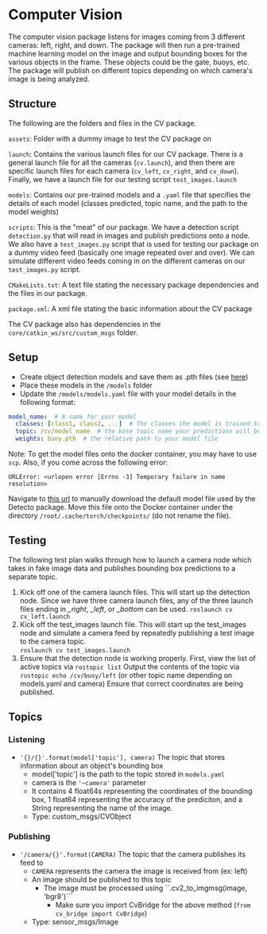 # Computer Vision

The computer vision package listens for images coming from 3 different cameras: left, right, and down. The package will then run a pre-trained machine learning model on the image and output bounding boxes for the various objects in the frame. These objects could be the gate, buoys, etc. The package will publish on different topics depending on which camera's image is being analyzed.

## Structure

The following are the folders and files in the CV package.

`assets`: Folder with a dummy image to test the CV package on

`launch`: Contains the various launch files for our CV package. There is a general launch file for all the cameras (`cv.launch`), and then there are specific launch files for each camera (`cv_left`, `cv_right`, and `cv_down`). Finally, we have a launch file for our testing script `test_images.launch`

`models`: Contains our pre-trained models and a `.yaml` file that specifies the details of each model (classes predicted, topic name, and the path to the model weights)

`scripts`: This is the "meat" of our package. We have a detection script `detection.py` that will read in images and publish predictions onto a node. We also have a `test_images.py` script that is used for testing our package on a dummy video feed (basically one image repeated over and over). We can simulate different video feeds coming in on the different cameras on our `test_images.py` script.

`CMakeLists.txt`: A text file stating the necessary package dependencies and the files in our package.

`package.xml`: A xml file stating the basic information about the CV package

The CV package also has dependencies in the `core/catkin_ws/src/custom_msgs` folder.


## Setup

* Create object detection models and save them as .pth files (see [here](https://github.com/DukeRobotics/robosub-cv/tree/master/training))
* Place these models in the `/models` folder
* Update the `/models/models.yaml` file with your model details in the following format:

```yaml
model_name:  # A name for your model
  classes: [class1, class2, ...]  # The classes the model is trained to predict
  topic: /cv/model_name  # the base topic name your predictions will be published to
  weights: buoy.pth  # the relative path to your model file
```

Note: To get the model files onto the docker container, you may have to use `scp`. Also, if you come across the following error: 

`URLError: <urlopen error [Errno -3] Temporary failure in name resolution>`

Navigate to [this url](https://download.pytorch.org/models/fasterrcnn_resnet50_fpn_coco-258fb6c6.pth) 
to manually download the default model file used by the Detecto package. Move this file onto the Docker
container under the directory `/root/.cache/torch/checkpoints/` (do not rename the file). 


## Testing

The following test plan walks through how to launch a camera node which takes in fake image data and publishes bounding box predictions to a separate topic.

1. Kick off one of the camera launch files. This will start up the detection node. Since we have three camera launch files, any of the three launch files ending in  *_right*, *_left*, or *_bottom* can be used. 
 `roslaunch cv cv_left.launch`
2. Kick off the test_images launch file. This will start up the test_images node and simulate a camera feed by repeatedly publishing a test image to the camera topic.  
 `roslaunch cv test_images.launch`  
3. Ensure that the detection node is working properly. First, view the list of active topics via
`rostopic list` 
Output the contents of the topic via
`rostopic echo /cv/buoy/left` (or other topic name depending on models.yaml and camera)
Ensure that correct coordinates are being published.

## Topics 

### Listening

 - ```'{}/{}'.format(model['topic'], camera)```
 The topic that stores information about an object's bounding box
   + model['topic'] is the path to the topic stored in ```models.yaml```
   + camera is the ```'~camera'``` parameter 
   + It contains 4 float64s representing the coordinates of the bounding box, 1 float64 representing the accuracy of the prediciton, and a String representing the name of the image.
   + Type: custom_msgs/CVObject

### Publishing

 - ```'/camera/{}'.format(CAMERA)```
 The topic that the camera publishes its feed to
   + ```CAMERA``` represents the camera the image is received from (ex: left)
   + An image should be published to this topic
     + The image must be processed using ``.cv2_to_imgmsg(image, 'bgr8')``` 
       + Make sure you import CvBridge for the above method (```from cv_bridge import CvBridge```)
   + Type: sensor_msgs/Image
